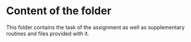 [//]: # (To preview markdown file in Emacs type C-c C-c p)

# Content of the folder
This folder contains the task of the assignment as well as supplementary
routines and files provided with it.
